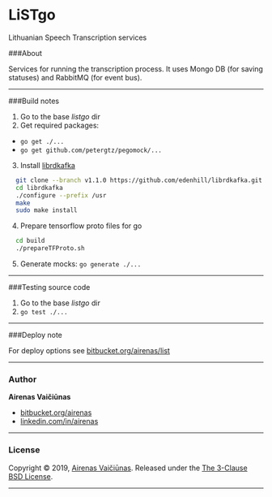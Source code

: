 # LiSTgo

Lithuanian Speech Transcription services

###About

Services for running the transcription process. It uses Mongo DB (for saving statuses) and RabbitMQ (for event bus).

---
###Build notes

1. Go to the base *listgo* dir
2. Get required packages: 
  -  `go get ./...`
  -  `go get github.com/petergtz/pegomock/...`
3. Install [librdkafka](https://github.com/confluentinc/confluent-kafka-go)
```bash
  git clone --branch v1.1.0 https://github.com/edenhill/librdkafka.git
  cd librdkafka
  ./configure --prefix /usr
  make
  sudo make install
```
4. Prepare tensorflow proto files for go
```bash
  cd build
  ./prepareTFProto.sh
```
5. Generate mocks: 
    `go generate ./...`

---
###Testing source code

1. Go to the base *listgo* dir
2. `go test ./...`

---
###Deploy note

For deploy options see [bitbucket.org/airenas/list](https://bitbucket.org/airenas/list)

---
### Author

**Airenas Vaičiūnas**

* [bitbucket.org/airenas](https://bitbucket.org/airenas)
* [linkedin.com/in/airenas](https://www.linkedin.com/in/airenas/)


---
### License

Copyright © 2019, [Airenas Vaičiūnas](https://bitbucket.org/airenas).
Released under the [The 3-Clause BSD License](LICENSE).

---
